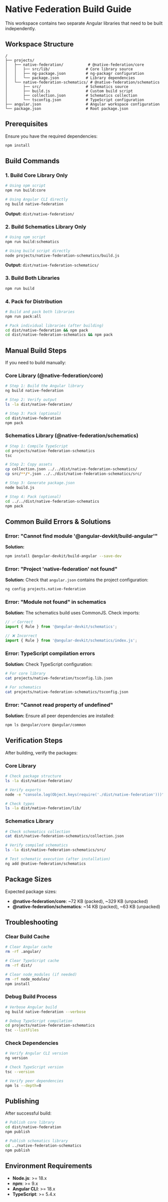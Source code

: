 # Native Federation Build Guide

This workspace contains two separate Angular libraries that need to be built independently.

## Workspace Structure

```
/
├── projects/
│   ├── native-federation/           # @native-federation/core
│   │   ├── src/lib/                # Core library source
│   │   ├── ng-package.json         # ng-packagr configuration
│   │   └── package.json            # Library dependencies
│   └── native-federation-schematics/ # @native-federation/schematics
│       ├── src/                    # Schematics source
│       ├── build.js                # Custom build script
│       ├── collection.json         # Schematics collection
│       └── tsconfig.json           # TypeScript configuration
├── angular.json                    # Angular workspace configuration
└── package.json                    # Root package.json
```

## Prerequisites

Ensure you have the required dependencies:

```bash
npm install
```

## Build Commands

### 1. Build Core Library Only
```bash
# Using npm script
npm run build:core

# Using Angular CLI directly
ng build native-federation
```

**Output:** `dist/native-federation/`

### 2. Build Schematics Library Only
```bash
# Using npm script
npm run build:schematics

# Using build script directly
node projects/native-federation-schematics/build.js
```

**Output:** `dist/native-federation-schematics/`

### 3. Build Both Libraries
```bash
npm run build
```

### 4. Pack for Distribution
```bash
# Build and pack both libraries
npm run pack:all

# Pack individual libraries (after building)
cd dist/native-federation && npm pack
cd dist/native-federation-schematics && npm pack
```

## Manual Build Steps

If you need to build manually:

### Core Library (@native-federation/core)
```bash
# Step 1: Build the Angular library
ng build native-federation

# Step 2: Verify output
ls -la dist/native-federation/

# Step 3: Pack (optional)
cd dist/native-federation
npm pack
```

### Schematics Library (@native-federation/schematics)
```bash
# Step 1: Compile TypeScript
cd projects/native-federation-schematics
tsc

# Step 2: Copy assets
cp collection.json ../../dist/native-federation-schematics/
cp src/**/*.json ../../dist/native-federation-schematics/src/

# Step 3: Generate package.json
node build.js

# Step 4: Pack (optional)
cd ../../dist/native-federation-schematics
npm pack
```

## Common Build Errors & Solutions

### Error: "Cannot find module '@angular-devkit/build-angular'"
**Solution:**
```bash
npm install @angular-devkit/build-angular --save-dev
```

### Error: "Project 'native-federation' not found"
**Solution:** Check that `angular.json` contains the project configuration:
```bash
ng config projects.native-federation
```

### Error: "Module not found" in schematics
**Solution:** The schematics build uses CommonJS. Check imports:
```typescript
// ✅ Correct
import { Rule } from '@angular-devkit/schematics';

// ❌ Incorrect
import { Rule } from '@angular-devkit/schematics/index.js';
```

### Error: TypeScript compilation errors
**Solution:** Check TypeScript configuration:
```bash
# For core library
cat projects/native-federation/tsconfig.lib.json

# For schematics
cat projects/native-federation-schematics/tsconfig.json
```

### Error: "Cannot read property of undefined"
**Solution:** Ensure all peer dependencies are installed:
```bash
npm ls @angular/core @angular/common
```

## Verification Steps

After building, verify the packages:

### Core Library
```bash
# Check package structure
ls -la dist/native-federation/

# Verify exports
node -e "console.log(Object.keys(require('./dist/native-federation')))"

# Check types
ls -la dist/native-federation/lib/
```

### Schematics Library
```bash
# Check schematics collection
cat dist/native-federation-schematics/collection.json

# Verify compiled schematics
ls -la dist/native-federation-schematics/src/

# Test schematic execution (after installation)
ng add @native-federation/schematics
```

## Package Sizes

Expected package sizes:
- **@native-federation/core**: ~72 KB (packed), ~329 KB (unpacked)
- **@native-federation/schematics**: ~14 KB (packed), ~63 KB (unpacked)

## Troubleshooting

### Clear Build Cache
```bash
# Clear Angular cache
rm -rf .angular/

# Clear TypeScript cache
rm -rf dist/

# Clear node_modules (if needed)
rm -rf node_modules/
npm install
```

### Debug Build Process
```bash
# Verbose Angular build
ng build native-federation --verbose

# Debug TypeScript compilation
cd projects/native-federation-schematics
tsc --listFiles
```

### Check Dependencies
```bash
# Verify Angular CLI version
ng version

# Check TypeScript version
tsc --version

# Verify peer dependencies
npm ls --depth=0
```

## Publishing

After successful build:

```bash
# Publish core library
cd dist/native-federation
npm publish

# Publish schematics library
cd ../native-federation-schematics
npm publish
```

## Environment Requirements

- **Node.js**: >= 18.x
- **npm**: >= 9.x
- **Angular CLI**: >= 18.x
- **TypeScript**: >= 5.4.x